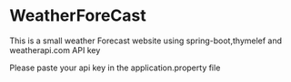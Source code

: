 # WeatherForeCast
This is a small weather Forecast website using spring-boot,thymelef and weatherapi.com API key

Please paste your api key in the application.property file
